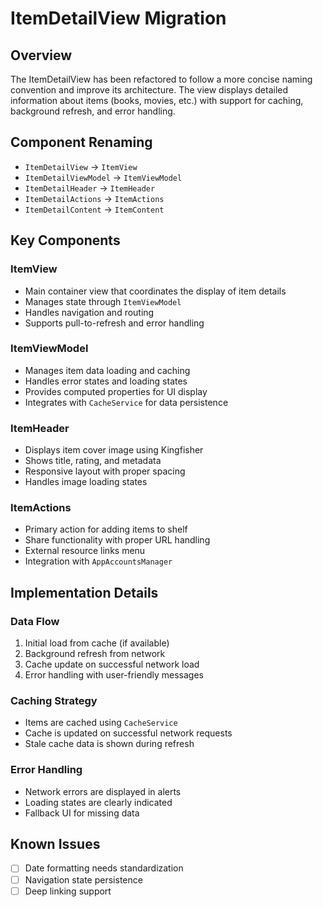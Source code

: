 # ItemDetailView Migration

## Overview
The ItemDetailView has been refactored to follow a more concise naming convention and improve its architecture. The view displays detailed information about items (books, movies, etc.) with support for caching, background refresh, and error handling.

## Component Renaming
- `ItemDetailView` → `ItemView`
- `ItemDetailViewModel` → `ItemViewModel`
- `ItemDetailHeader` → `ItemHeader`
- `ItemDetailActions` → `ItemActions`
- `ItemDetailContent` → `ItemContent`

## Key Components

### ItemView
- Main container view that coordinates the display of item details
- Manages state through `ItemViewModel`
- Handles navigation and routing
- Supports pull-to-refresh and error handling

### ItemViewModel
- Manages item data loading and caching
- Handles error states and loading states
- Provides computed properties for UI display
- Integrates with `CacheService` for data persistence

### ItemHeader
- Displays item cover image using Kingfisher
- Shows title, rating, and metadata
- Responsive layout with proper spacing
- Handles image loading states

### ItemActions
- Primary action for adding items to shelf
- Share functionality with proper URL handling
- External resource links menu
- Integration with `AppAccountsManager`

## Implementation Details

### Data Flow
1. Initial load from cache (if available)
2. Background refresh from network
3. Cache update on successful network load
4. Error handling with user-friendly messages

### Caching Strategy
- Items are cached using `CacheService`
- Cache is updated on successful network requests
- Stale cache data is shown during refresh

### Error Handling
- Network errors are displayed in alerts
- Loading states are clearly indicated
- Fallback UI for missing data

## Known Issues
- [ ] Date formatting needs standardization
- [ ] Navigation state persistence
- [ ] Deep linking support 